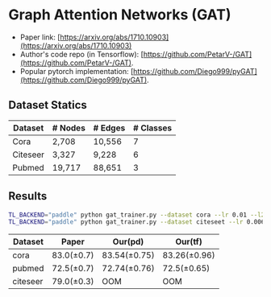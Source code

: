 Graph Attention Networks (GAT)
============

- Paper link: [https://arxiv.org/abs/1710.10903](https://arxiv.org/abs/1710.10903)
- Author's code repo (in Tensorflow):
  [https://github.com/PetarV-/GAT](https://github.com/PetarV-/GAT).
- Popular pytorch implementation:
  [https://github.com/Diego999/pyGAT](https://github.com/Diego999/pyGAT).

Dataset Statics
-------

| Dataset  | # Nodes | # Edges | # Classes |
| -------- | ------- | ------- | --------- |
| Cora     | 2,708   | 10,556  | 7         |
| Citeseer | 3,327   | 9,228   | 6         |
| Pubmed   | 19,717  | 88,651  | 3         |



Results
-------

```bash
TL_BACKEND="paddle" python gat_trainer.py --dataset cora --lr 0.01 --l2_coef 0.01 --drop_rate 0.7
TL_BACKEND="paddle" python gat_trainer.py --dataset citeseet --lr 0.006 --l2_coef 0.04 --drop_rate 0.6
```

| Dataset  | Paper      | Our(pd)      | Our(tf)      |
| -------- | ---------- | ------------ | ------------ |
| cora     | 83.0(±0.7) | 83.54(±0.75) | 83.26(±0.96) |
| pubmed   | 72.5(±0.7) | 72.74(±0.76) | 72.5(±0.65)  |
| citeseer | 79.0(±0.3) | OOM          | OOM          |
